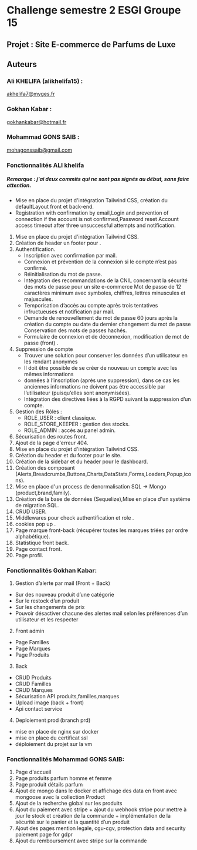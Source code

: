 # Challenge semestre 2 ESGI Groupe 15
## Projet : Site E-commerce de Parfums de Luxe   

## Auteurs
### Ali KHELIFA (alikhelifa15) : 
akhelifa7@myges.fr
### Gokhan Kabar  :
gokhankabar@hotmail.fr
### Mohammad GONS SAIB :
mohagonssaib@gmail.com



### Fonctionnalités ALI khelifa
##### Remarque : j'ai deux  commits qui ne sont pas signés au début, sans faire attention. 
- Mise en place du projet d'intégration Tailwind CSS, création du defaultLayout front et back-end.
- Registration with confirmation by email,Login and prevention of connection if the account is not confirmed,Password reset Account access timeout after three unsuccessful attempts and notification.

1. Mise en place du projet d'intégration Tailwind CSS.
2. Création de header un footer pour .
3. Authentification.
   - Inscription avec confirmation par mail.
   - Connexion et prévention de la connexion si le compte n’est pas confirmé.
   - Réinitialisation du mot de passe.
   - Intégration des recommandations de la CNIL concernant la sécurité des mots de passe pour un site e-commerce Mot de passe de 12   caractères minimum avec symboles, chiffres, lettres minuscules et majuscules.
   - Temporisation d’accès au compte après trois tentatives infructueuses et notification par mail.
   - Demande de renouvellement du mot de passe 60 jours après la création du compte ou date du dernier changement du mot de passe
     Conservation des mots de passes hachés.
   - Formulaire de connexion et de déconnexion, modification de mot de passe (front) .  
4. Suppression de compte
   - Trouver une solution pour conserver les données d’un utilisateur en les rendant anonymes
   - Il doit être possible de se créer de nouveau un compte avec les mêmes informations
   - données à l’inscription (après une suppression), dans ce cas les anciennes informations ne doivent pas être accessible par  l’utilisateur (puisqu’elles sont anonymisées).
   - Intégration des directives liées à la RGPD suivant la suppression d’un compte.
5. Gestion des Rôles :
   - ROLE_USER : client classique.
   - ROLE_STORE_KEEPER : gestion des stocks.
   - ROLE_ADMIN : accès au panel admin.   
6. Sécurisation des routes front.    
7. Ajout de la page d'erreur 404.
8. Mise en place du projet d'intégration Tailwind CSS.
9. Création du header et du footer pour le site.
10. Création de la sidebar et du header pour le dashboard.
11. Création des composant (Alerts,Breadcrumbs,Buttons,Charts,DataStats,Forms,Loaders,Popup,icons).
12. Mise en place d'un process de denormalisation SQL → Mongo (product,brand,family). 
13. Création de la base de données (Sequelize),Mise en place d'un système de migration SQL.
14. CRUD USER.
15. Middlewares pour check authentification et role .
16. cookies pop up .
17. Page marque front-back (récupérer toutes les marques triées par ordre alphabétique). 
19. Statistique front back.
20. Page contact front.
21. Page profil.


### Fonctionnalités Gokhan Kabar:
1. Gestion d’alerte par mail (Front + Back)
- Sur des nouveau produit d’une catégorie
- Sur le restock d’un produit
- Sur les changements de prix
- Pouvoir désactiver chacune des alertes mail selon les préférences d’un utilisateur et
les respecter

2. Front admin
- Page Familles
- Page Marques
- Page Produits
3. Back
- CRUD Produits
- CRUD Familles
- CRUD Marques
- Sécurisation API produits,familles,marques
- Upload image (back + front)
- Api contact service
4. Deploiement prod (branch prd)
- mise en place de nginx sur docker
- mise en place du certificat ssl
- déploiement du projet sur la vm

### Fonctionnalités Mohammad GONS SAIB:
1. Page d'accueil
2. Page produits parfum homme et femme
3. Page produit détails parfum
4. Ajout de mongo dans le docker et affichage des data en front avec mongoose avec la collection Product
5. Ajout de la recherche global sur les produits
6. Ajout du paiement avec stripe + ajout du webhook stripe pour mettre à jour le stock et création de la commande + implémentation de  la sécurité sur le panier et la quantité d’un produit
7. Ajout des pages mention legale, cgu-cgv, protection data and security paiement page for gdpr
8. Ajout du remboursement avec stripe sur la commande


